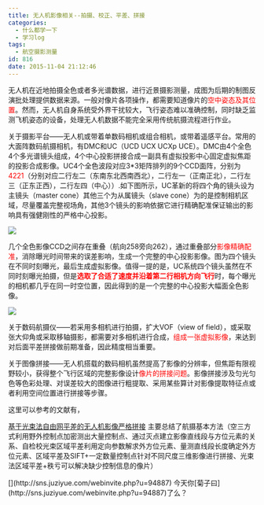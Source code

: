 ```yaml
---
title: 无人机影像相关--拍摄、校正、平差、拼接
categories:
  - 什么都学一下
  - 学习log
tags:
  - 航空摄影测量
id: 816
date: 2015-11-04 21:12:46
---
```


无人机在近地拍摄全色或者多光谱数据，进行近景摄影测量，成图为后期的制图反演批处理提供数据来源。一般对像片各项操作，都需要知道像片的<font color="#FF0000">空中姿态及其位置</font>。然而，无人机自身系统受外界干扰较大，飞行姿态难以准确控制，同时缺乏监测飞机姿态的设备，处理无人机数据不能完全采用传统航摄流程进行作业。

关于摄影平台——无人机或带着单数码相机或组合相机，或带着遥感平台。常用的大面阵数码航摄相机，有DMC和UC（UCD UCX UCXp UCE）。DMC由4个全色4个多光谱镜头组成，4个中心投影拼接合成一副具有虚拟投影中心固定虚拟焦距的投影合成影像。UC4个全色波段对应3*3矩阵排列的9个CCD面阵，分别为<font color="#FF0000">4221</font>（分别对应二行左二（东南东北西南西北），二行左一（正南正北），二行左三（正东正西），二行左四（中心））.如下图所示，UC革新的将四个角的镜头设为主镜头（master cone）其他三个为从属镜头（slave cone）为的是控制相机区域，尽量覆盖完整视场角，其他3个镜头的影响依据它进行精确配准保证输出的影响具有强健刚性的严格中心投影。

![](http://ww3.sinaimg.cn/large/68eb7c93gw1exq55pwc5xj20l30cyjt1.jpg)

几个全色影像CCD之间存在重叠（航向258旁向262），通过重叠部分<font color="#FF0000">影像精确配准</font>，消除曝光时间带来的误差影响，生成一个完整的中心投影影像。图为四个镜头在不同时刻曝光，最后生成虚拟影像。值得一提的是，UC系统四个镜头虽然在不同时刻曝光拍摄，但是<font color="#FF0000">**选取了合适了速度并沿着第二行相机方向飞行**</font>时，每个曝光的相机都几乎在同一时空位置，因此得到的是一个完整的中心投影大幅面全色影像。

![](http://ww1.sinaimg.cn/large/68eb7c93gw1exq5bny66wj21180koag8.jpg)

关于数码航摄仪——若采用多相机进行拍摄，扩大VOF（view of field），或采取张大仰角或采取移轴摄影，都需要对多相机进行合成，<font color="#FF0000">组成一张虚拟影像</font>，来达到对后面平差拼接做前期准备，因此精度相当重要。

关于图像拼接——无人机搭载的数码相机虽然提高了影像的分辨率，但焦距有限视野较小，获得整个飞行区域的完整影像设计<font color="#FF0000">像片的拼接问题</font>。影像拼接涉及匀光匀色等色彩处理、对误差较大的图像进行粗提取、采用某些算计对影像提取特征点或者利用空间位置进行拼接等步骤。

这里可以参考的文献有，

[基于光束法自由网平差的无人机影像严格拼接](http://www.cnki.net/KCMS/detail/detail.aspx?QueryID=2&amp;CurRec=1&amp;recid=&amp;filename=TJDZ201205018&amp;dbname=CJFD2012&amp;dbcode=CJFQ&amp;pr=&amp;urlid=&amp;yx=&amp;uid=WEEvREcwSlJHSldRa1FhalpDTFRFYlpBY0d5OVdscE1hTndUdWJEd0ZyRGtESXlzS2lQZ1pVUkVRNVNOL1VwNmlRPT0=$9A4hF_YAuvQ5obgVAqNKPCYcEjKensW4IQMovwHtwkF4VYPoHbKxJw!!&amp;v=MTk3OTZVTDdKTVNmUGRMRzRIOVBNcW85RWJJUjhlWDFMdXhZUzdEaDFUM3FUcldNMUZyQ1VSTCtlWnVackZDam4=)&nbsp;主要总结了航摄基本方法（空三方式利用野外控制点加密测出大量控制点、通过灭点建立影像直线段与方位元素的关系、自检校光束区域平差利用定向参数解求外方位元素、量测直线段长度确定外方位元素、区域平差及SIFT+一定数量控制点针对不同尺度三维影像进行拼接、光束法区域平差+秩亏可以解决缺少控制信息的像片）

<div class="PoweredByWebStory" style="margin-top:15px;margin-bottom:10px">[](http://sns.juziyue.com/webinvite.php?u=94887)&nbsp;今天你[菊子曰](http://sns.juziyue.com/webinvite.php?u=94887)了么？</div>